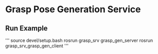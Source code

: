 # Grasp Pose Generation Service

## Run Example
'''
source devel/setup.bash
rosrun grasp_srv grasp_gen_server
rosrun grasp_srv_grasp_gen_client
'''
